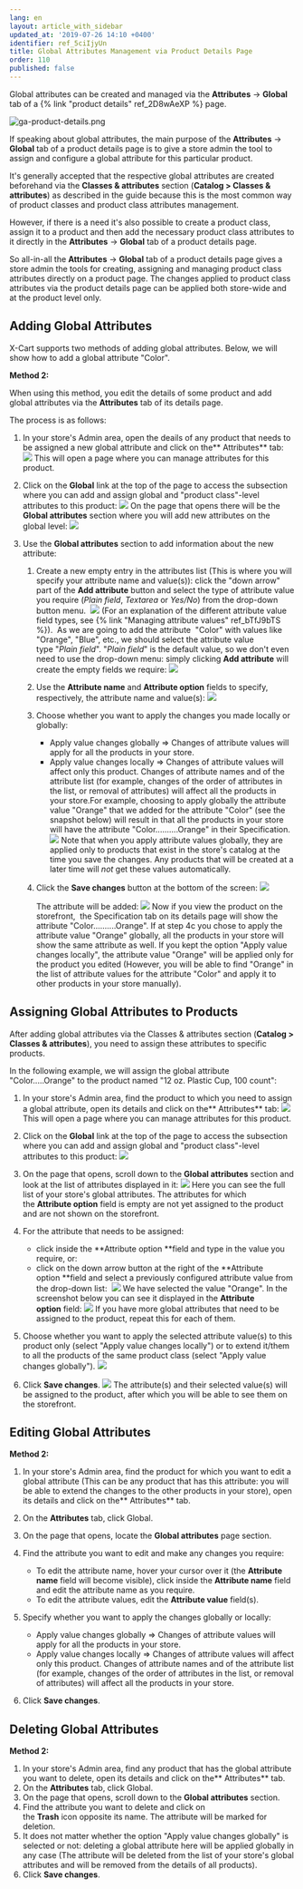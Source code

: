 ```yaml
---
lang: en
layout: article_with_sidebar
updated_at: '2019-07-26 14:10 +0400'
identifier: ref_5ciIjyUn
title: Global Attributes Management via Product Details Page
order: 110
published: false
---
```

Global attributes can be created and managed via the **Attributes** -> **Global** tab of a {% link "product details" ref_2D8wAeXP %} page.

![ga-product-details.png]({{site.baseurl}}/attachments/ref_5ciIjyUn/ga-product-details.png)

If speaking about global attributes, the main purpose of the **Attributes** -> **Global** tab of a product details page is to give a store admin the tool to assign and configure a global attribute for this particular product.

It's generally accepted that the respective global attributes are created beforehand via the **Classes & attributes** section (**Catalog > Classes & attributes**) as described in the  guide because this is the most common way of product classes and product class attributes management.

However, if there is a need it's also possible to create a product class, assign it to a product and then add the necessary product class attributes to it directly in the **Attributes** -> **Global** tab of a product details page.

So all-in-all the **Attributes** -> **Global** tab of a product details page gives a store admin the tools for creating, assigning and managing product class attributes directly on a product page. The changes applied to product class attributes via the product details page can be applied both store-wide and at the product level only.



## Adding Global Attributes

X-Cart supports two methods of adding global attributes. Below, we will show how to add a global attribute "Color".


**Method 2:**

When using this method, you edit the details of some product and add global attributes via the **Attributes** tab of its details page. 

The process is as follows:

1.  In your store's Admin area, open the deails of any product that needs to be assigned a new global attribute and click on the** Attributes** tab:
    ![]({{site.baseurl}}/attachments/7504857/8719303.png)
    This will open a page where you can manage attributes for this product. 
2.  Click on the __Global__ link at the top of the page to access the subsection where you can add and assign global and "product class"-level attributes to this product:
    ![]({{site.baseurl}}/attachments/7504857/8719304.png)
    On the page that opens there will be the **Global attributes** section where you will add new attributes on the global level:
    ![]({{site.baseurl}}/attachments/7504857/8719305.png)

3.  Use the **Global attributes** section to add information about the new attribute:
    1.  Create a new empty entry in the attributes list (This is where you will specify your attribute name and value(s)): click the "down arrow" part of the **Add attribute** button and select the type of attribute value you require (_Plain field_, _Textarea_ or _Yes/No_) from the drop-down button menu. 
        ![]({{site.baseurl}}/attachments/7504857/8719306.png)
        (For an explanation of the different attribute value field types, see {% link "Managing attribute values" ref_bTfJ9bTS %}). 
        As we are going to add the attribute  "Color" with values like "Orange", "Blue", etc., we should select the attribute value type "_Plain field_". "_Plain field_" is the default value, so we don't even need to use the drop-down menu: simply clicking **Add attribute** will create the empty fields we require:
        ![]({{site.baseurl}}/attachments/7504857/8719307.png)

    2.  Use the **Attribute name** and **Attribute option** fields to specify, respectively, the attribute name and value(s):
        ![]({{site.baseurl}}/attachments/7504857/8719308.png)

    3.  Choose whether you want to apply the changes you made locally or globally:

        *   Apply value changes globally => Changes of attribute values will apply for all the products in your store.
        *   Apply value changes locally => Changes of attribute values will affect only this product. Changes of attribute names and of the attribute list (for example, changes of the order of attributes in the list, or removal of attributes) will affect all the products in your store.For example, choosing to apply globally the attribute value "Orange" that we added for the attribute "Color" (see the snapshot below) will result in that all the products in your store will have the attribute "Color..........Orange" in their Specification. 
        ![]({{site.baseurl}}/attachments/7504857/8719309.png)
        Note that when you apply attribute values globally, they are applied only to products that exist in the store's catalog at the time you save the changes. Any products that will be created at a later time will _not_ get these values automatically.
    4.  Click the **Save changes** button at the bottom of the screen:
        ![]({{site.baseurl}}/attachments/7504857/8719310.png)

        The attribute will be added:
        ![]({{site.baseurl}}/attachments/7504857/8719311.png)
        Now if you view the product on the storefront,  the Specification tab on its details page will show the attribute "Color..........Orange". If at step 4c you chose to apply the attribute value "Orange" globally, all the products in your store will show the same attribute as well. If you kept the option "Apply value changes locally", the attribute value "Orange" will be applied only for the product you edited (However, you will be able to find "Orange" in the list of attribute values for the attribute "Color" and apply it to other products in your store manually).


## Assigning Global Attributes to Products

After adding global attributes via the Classes & attributes section (**Catalog > Classes & attributes**), you need to assign these attributes to specific products.

In the following example, we will assign the global attribute "Color.....Orange" to the product named "12 oz. Plastic Cup, 100 count":

1.  In your store's Admin area, find the product to which you need to assign a global attribute, open its details and click on the** Attributes** tab:
    ![]({{site.baseurl}}/attachments/7504857/8719303.png)
    This will open a page where you can manage attributes for this product. 
2.  Click on the __Global__ link at the top of the page to access the subsection where you can add and assign global and "product class"-level attributes to this product:
    ![]({{site.baseurl}}/attachments/7504857/8719304.png)

3.  On the page that opens, scroll down to the **Global attributes** section and look at the list of attributes displayed in it:
    ![]({{site.baseurl}}/attachments/7504857/8719319.png)
    Here you can see the full list of your store's global attributes. The attributes for which the **Attribute option** field is empty are not yet assigned to the product and are not shown on the storefront. 
4.  For the attribute that needs to be assigned:
    *   click inside the **Attribute option **field and type in the value you require, or:
    *   click on the down arrow button at the right of the **Attribute option **field and select a previously configured attribute value from the drop-down list: 
        ![]({{site.baseurl}}/attachments/7504857/8719320.png)
        We have selected the value "Orange". In the screenshot below you can see it displayed in the **Attribute option** field:
        ![]({{site.baseurl}}/attachments/7504857/8719308.png)
        If you have more global attributes that need to be assigned to the product, repeat this for each of them.

5.  Choose whether you want to apply the selected attribute value(s) to this product only (select "Apply value changes locally") or to extend it/them to all the products of the same product class (select "Apply value changes globally").
    ![]({{site.baseurl}}/attachments/7504857/8719309.png)

6.  Click **Save changes**.
    ![]({{site.baseurl}}/attachments/7504857/8719310.png)
    The attribute(s) and their selected value(s) will be assigned to the product, after which you will be able to see them on the storefront.


## Editing Global Attributes



**Method 2:**

1.  In your store's Admin area, find the product for which you want to edit a global attribute (This can be any product that has this attribute: you will be able to extend the changes to the other products in your store), open its details and click on the** Attributes** tab.
2.  On the **Attributes** tab, click Global.
3.  On the page that opens, locate the **Global attributes** page section.
4.  Find the attribute you want to edit and make any changes you require:

    *   To edit the attribute name, hover your cursor over it (the **Attribute name** field will become visible), click inside the **Attribute name** field and edit the attribute name as you require. 
    *   To edit the attribute values, edit the **Attribute value** field(s).

5.  Specify whether you want to apply the changes globally or locally:

    *   Apply value changes globally => Changes of attribute values will apply for all the products in your store.
    *   Apply value changes locally => Changes of attribute values will affect only this product. Changes of attribute names and of the attribute list (for example, changes of the order of attributes in the list, or removal of attributes) will affect all the products in your store.
6.  Click **Save changes**.

## Deleting Global Attributes



**Method 2:**

1.  In your store's Admin area, find any product that has the global attribute you want to delete, open its details and click on the** Attributes** tab.
2.  On the **Attributes** tab, click Global.
3.  On the page that opens, scroll down to the **Global attributes** section.
4.  Find the attribute you want to delete and click on the **Trash** icon opposite its name. The attribute will be marked for deletion.
5.  It does not matter whether the option "Apply value changes globally" is selected or not: deleting a global attribute here will be applied globally in any case (The attribute will be deleted from the list of your store's global attributes and will be removed from the details of all products).
6.  Click **Save changes**.
